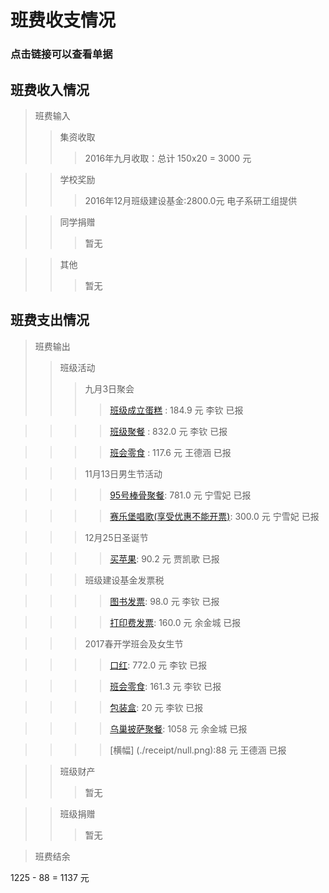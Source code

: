 # 班费收支情况
### 点击链接可以查看单据

## 班费收入情况

> 班费输入
>> 集资收取
>>> 2016年九月收取：总计 150x20 = 3000 元

>> 学校奖励
>>> 2016年12月班级建设基金:2800.0元  电子系研工组提供

>> 同学捐赠
>>> 暂无

>> 其他
>>> 暂无

## 班费支出情况
> 班费输出
>> 班级活动
>>> 九月3日聚会
>>>> [班级成立蛋糕](./receipt/20160903cake.jpg)	: 184.9 元 	李钦 	已报

>>>> [班级聚餐](./receipt/20160903dinner.jpg)	: 832.0 元 	李钦 	已报

>>>> [班会零食](./receipt/20160903snack.jpg) : 117.6 元    王德涵 已报

>>> 11月13日男生节活动

>>>> [95号棒骨聚餐](./receipt/201601113dinner.jpg): 781.0 元	宁雪妃 已报

>>>> [赛乐堡唱歌(享受优惠不能开票)](./receipt/null.png): 300.0 元	宁雪妃 已报

>>> 12月25日圣诞节

>>>> [买苹果](./receipt/20161225apple.jpg): 90.2 元   贾凯歌 已报

>>> 班级建设基金发票税

>>>> [图书发票](./receipt/null.png): 98.0 元     李钦    已报

>>>> [打印费发票](./receipt/null.png): 160.0 元     余金城     已报

>>> 2017春开学班会及女生节

>>>> [口红](./receipt/20170307lipstick.jpg):  772.0 元     李钦    已报

>>>> [班会零食](./receipt/20170305snack.jpg):  161.3 元     李钦    已报

>>>> [包装盒](./receipt/20170307package.jpg):  20 元     李钦    已报

>>>> [乌巢披萨聚餐](./receipt/20170310dinner.jpg): 1058 元  余金城 已报

>>>> [横幅] (./receipt/null.png):88 元		王德涵	已报

>> 班级财产
>>> 暂无

>> 班级捐赠
>>> 暂无

> 班费结余

1225 - 88 = 1137 元
